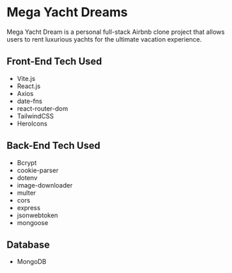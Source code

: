 
  <h1>Mega Yacht Dreams</h1>
  <p>Mega Yacht Dream is a personal full-stack Airbnb clone project that allows users to rent luxurious yachts for the ultimate vacation experience.<p>



  <h2>Front-End Tech Used</h2>
  <ul>
    <li>Vite.js</li>
    <li>React.js</li>
    <li>Axios</li>
    <li>date-fns</li>
    <li>react-router-dom</li>
    <li>TailwindCSS</li>
    <li>HeroIcons</li>
  </ul>
  
 <h2>Back-End Tech Used</h2>
  <ul>
    <li>Bcrypt</li>
    <li>cookie-parser</li>
    <li>dotenv</li>
    <li>image-downloader</li>
    <li>multer</li>
    <li>cors</li>
    <li>express</li>
    <li>jsonwebtoken</li>
    <li>mongoose</li>
  </ul>

<h2>Database</h2>
<ul>
  <li>MongoDB</li>
</ul>
